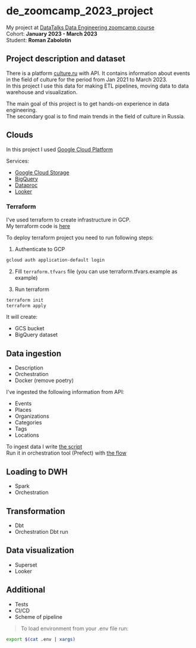 # de_zoomcamp_2023_project

My project at [DataTalks Data Engineering zoomcamp course](https://github.com/DataTalksClub/data-engineering-zoomcamp)   
Cohort: **January 2023 - March 2023**  
Student: **Roman Zabolotin**

## Project description and dataset
There is a platform [culture.ru](https://pro.culture.ru/new/api/documentation/export) with API. It contains information about events in the field of culture for the period from Jan 2021 to March 2023.  
In this project I use this data for making ETL pipelines, moving data to data warehouse and visualization.

The main goal of this project is to get hands-on experience in data engineering.   
The secondary goal is to find main trends in the field of culture in Russia.

## Clouds
In this project I used [Google Cloud Platform](https://cloud.google.com/)  

Services:
  - [Google Cloud Storage](https://cloud.google.com/storage)
  - [BigQuery](https://cloud.google.com/bigquery)
  - [Dataproc](https://cloud.google.com/dataproc)
  - [Looker](https://looker.com/)

### Terraform
I've used terraform to create infrastructure in GCP.  
My terraform code is [here](terraform)

To deploy terraform project you need to run following steps:
1. Authenticate to GCP
```bash
gcloud auth application-default login
```

2. Fill `terraform.tfvars` file (you can use terraform.tfvars.example as example)


3. Run terraform
```bash
terraform init
terraform apply
```

It will create:
- GCS bucket
- BigQuery dataset


## Data ingestion
- Description
- Orchestration
- Docker (remove poetry)

I've ingested the following information from API:
- Events
- Places
- Organizations
- Categories
- Tags
- Locations

To ingest data I write [the script](src/data_ingestion/data_loader.py)  
Run it in orchestration tool (Prefect) with [the flow](src/data_ingestion/flow.py)

## Loading to DWH
- Spark
- Orchestration

## Transformation
- Dbt
- Orchestration Dbt run

## Data visualization
- Superset
- Looker

## Additional
- Tests
- CI/CD
- Scheme of pipeline


> To load environment from your .env file run:
```bash
export $(cat .env | xargs)
```